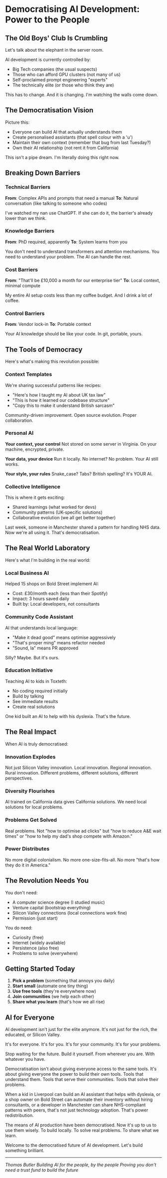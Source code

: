 # Democratising AI Development: Power to the People

## The Old Boys' Club Is Crumbling

Let's talk about the elephant in the server room.

AI development is currently controlled by:
- Big Tech companies (the usual suspects)
- Those who can afford GPU clusters (not many of us)
- Self-proclaimed prompt engineering "experts"
- The technically elite (or those who think they are)

This has to change. And it is changing. I'm watching the walls come down.

## The Democratisation Vision

Picture this:
- Everyone can build AI that actually understands them
- Create personalised assistants (that spell colour with a 'u')
- Maintain their own context (remember that bug from last Tuesday?)
- Own their AI relationship (not rent it from California)

This isn't a pipe dream. I'm literally doing this right now.

## Breaking Down Barriers

### Technical Barriers
**From**: Complex APIs and prompts that need a manual
**To**: Natural conversation (like talking to someone who codes)

I've watched my nan use ChatGPT. If she can do it, the barrier's already lower than we think.

### Knowledge Barriers
**From**: PhD required, apparently
**To**: System learns from you

You don't need to understand transformers and attention mechanisms. You need to understand your problem. The AI can handle the rest.

### Cost Barriers
**From**: "That'll be £10,000 a month for our enterprise tier"
**To**: Local context, minimal compute

My entire AI setup costs less than my coffee budget. And I drink a lot of coffee.

### Control Barriers
**From**: Vendor lock-in
**To**: Portable context

Your AI knowledge should be like your code. In git, portable, yours.

## The Tools of Democracy

Here's what's making this revolution possible:

### Context Templates
We're sharing successful patterns like recipes:
- "Here's how I taught my AI about UK tax law"
- "This is how it learned our codebase structure"
- "Copy this to make it understand British sarcasm"

Community-driven improvement. Open source evolution. Proper collaboration.

### Personal AI
**Your context, your control**
Not stored on some server in Virginia. On your machine, encrypted, private.

**Your data, your device**
Run it locally. No internet? No problem. Your AI still works.

**Your style, your rules**
Snake_case? Tabs? British spelling? It's YOUR AI.

### Collective Intelligence
This is where it gets exciting:
- Shared learnings (what worked for devs)
- Community patterns (UK-specific solutions)
- Collaborative evolution (we all get better together)

Last week, someone in Manchester shared a pattern for handling NHS data. Now we're all using it. That's democratisation.

## The Real World Laboratory

Here's what I'm building in the real world:

### Local Business AI
Helped 15 shops on Bold Street implement AI:
- Cost: £30/month each (less than their Spotify)
- Impact: 3 hours saved daily
- Built by: Local developers, not consultants

### Community Code Assistant
AI that understands local language:
- "Make it dead good" means optimise aggressively
- "That's proper ming" means refactor needed
- "Sound, la" means PR approved

Silly? Maybe. But it's ours.

### Education Initiative
Teaching AI to kids in Toxteth:
- No coding required initially
- Build by talking
- See immediate results
- Create real solutions

One kid built an AI to help with his dyslexia. That's the future.

## The Real Impact

When AI is truly democratised:

### Innovation Explodes
Not just Silicon Valley innovation. Local innovation. Regional innovation. Rural innovation. Different problems, different solutions, different perspectives.

### Diversity Flourishes
AI trained on California data gives California solutions. We need local solutions for local problems.

### Problems Get Solved
Real problems. Not "how to optimise ad clicks" but "how to reduce A&E wait times" or "how to help my dad's shop compete with Amazon."

### Power Distributes
No more digital colonialism. No more one-size-fits-all. No more "that's how they do it in America."

## The Revolution Needs You

You don't need:
- A computer science degree (I studied music)
- Venture capital (bootstrap everything)
- Silicon Valley connections (local connections work fine)
- Permission (just start)

You do need:
- Curiosity (free)
- Internet (widely available)
- Persistence (also free)
- Problems to solve (everywhere)

## Getting Started Today

1. **Pick a problem** (something that annoys you daily)
2. **Start small** (automate one tiny thing)
3. **Use free tools** (they're everywhere now)
4. **Join communities** (we help each other)
5. **Share what you learn** (that's how we all rise)

## AI for Everyone

AI development isn't just for the elite anymore. It's not just for the rich, the educated, or Silicon Valley.

It's for everyone. It's for you. It's for your community. It's for your problems.

Stop waiting for the future. Build it yourself. From wherever you are. With whatever you have.

Democratisation isn't about giving everyone access to the same tools. It's about giving everyone the power to build their own tools. Tools that understand them. Tools that serve their communities. Tools that solve their problems.

When a kid in Liverpool can build an AI assistant that helps with dyslexia, or a shop owner on Bold Street can automate their inventory without hiring consultants, or a developer in Manchester can share NHS-compliant patterns with peers, that's not just technology adoption. That's power redistribution.

The means of AI production have been democratised. Now it's up to us to use them wisely. To build locally. To solve real problems. To share what we learn.

Welcome to the democratised future of AI development. Let's build something brilliant.

---

*Thomas Butler*
*Building AI for the people, by the people*
*Proving you don't need a trust fund to build the future*
